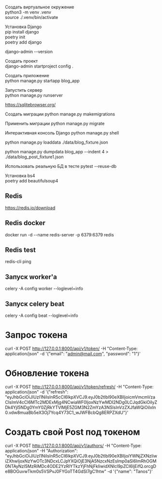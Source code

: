 Создать виртуальное окружение  
python3 -m venv .venv  
source ./.venv/bin/activate  
  
Установка Django  
pip install django  
poetry init  
poetry add django  
  
django-admin --version
  
Создать проект  
django-admin startproject config .    
  
Создать приложение  
python manage.py startapp blog_app  
  
Запустить сервер  
python manage.py runserver  


https://sqlitebrowser.org/

Создать миграции
python manage.py makemigrations

Применить миграции
python manage.py migrate

Интерактивная консоль Django
python manage.py shell

python manage.py loaddata ./data/blog_fixture.json

python manage.py dumpdata blog_app --indent 4 > ./data/blog_post_fixture1.json


Использовать реальную БД в тесте
pytest --reuse-db
  
Установка bs4   
poetry add beautifulsoup4   
  
## Redis  
https://redis.io/download  
  
## Redis docker   
docker run -d --name redis-server -p 6379:6379 redis  
  
## Redis test  
redis-cli ping  

## Запуск worker'a
celery -A config worker --loglevel=info

## Запуск celery beat
celery -A config beat --loglevel=info

# Запрос токена
curl -X POST http://127.0.0.1:8000/api/v1/token/ -H "Content-Type: application/json" -d '{"email": "admin@mail.com", "password": "1"}'

# Обновление токена
curl -X POST http://127.0.0.1:8000/api/v1/token/refresh/ -H "Content-Type: application/json" -d '{"refresh": "eyJhbGciOiJIUzI1NiIsInR5cCI6IkpXVCJ9.eyJ0b2tlbl90eXBlIjoicmVmcmVzaCIsImV4cCI6MTc2MDExMjg4NCwiaWF0IjoxNzYwMDI2NDg0LCJqdGkiOiIyZDk4YjI5NDg0YmY0ZjRkYTVlMjE5ZGM3N2ZmYzA3NSIsInVzZXJfaWQiOiIxIn0.vdw8muaBb5eX3Oj7Ycq4Y73C1_wJWFBcbQg8ERPZXdU"}'

# Создать свой Post под токеном
curl -X POST http://127.0.0.1:8000/api/v1/authors/ -H "Content-Type: application/json" -H "Authorization": "eyJhbGciOiJIUzI1NiIsInR5cCI6IkpXVCJ9.eyJ0b2tlbl90eXBlIjoiYWNjZXNzIiwiZXhwIjoxNzYwOTc3NDcxLCJpYXQiOjE3NjA5NzcxNzEsImp0aSI6ImRhOGM0NTAyNzI5MzRiMDc4ODE2YzRlYTkzYjFhNjFkIiwidXNlcl9pZCI6IjEifQ.orcgDe8BOGuvwTkm0s5VSPvJ0FYGoTT4GdSI7gC1htw" -d '{"name": "Tanos"}'